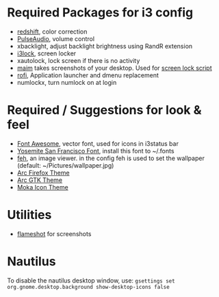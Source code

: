 # Required Packages for i3 config
* [redshift](https://github.com/jonls/redshift), color correction
* [PulseAudio](https://www.freedesktop.org/wiki/Software/PulseAudio/), volume control
* xbacklight, adjust backlight brightness using RandR extension
* [i3lock](https://github.com/i3/i3lock), screen locker
* xautolock, lock screen if there is no activity
* [maim](https://github.com/naelstrof/maim) takes screenshots of your desktop. Used for [screen lock script](bin/lock.sh)
* [rofi](https://github.com/DaveDavenport/rofi), Application launcher and dmenu replacement
* numlockx, turn numlock on at login


# Required / Suggestions for look & feel
* [Font Awesome](http://fontawesome.io/), vector font, used for icons in i3status bar
* [Yosemite San Francisco Font](https://github.com/supermarin/YosemiteSanFranciscoFont), install this font to ~/.fonts
* [feh](https://github.com/derf/feh), an image viewer. in the config feh is used to set the wallpaper (default: ~/Pictures/wallpaper.jpg)
* [Arc Firefox Theme](https://github.com/horst3180/arc-firefox-theme)
* [Arc GTK Theme](https://github.com/horst3180/Arc-theme) 
* [Moka Icon Theme](https://snwh.org/moka)

# Utilities
* [flameshot](https://github.com/lupoDharkael/flameshot) for screenshots

# Nautilus 
To disable the nautilus desktop window, use:
`gsettings set org.gnome.desktop.background show-desktop-icons false`
